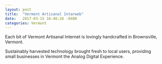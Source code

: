 ```yaml
---
layout: post
title:  "Vermont Artisanal Intarweb"
date:   2017-03-15 16:46:26 -0400
categories: Vermont
---
```


Each bit of Vermont Artisanal Internet is lovingly handcrafted in Brownsville, Vermont.

Sustainably harvested technology brought fresh to local users, providing small businesses in Vermont the Analog Digital Experience.


